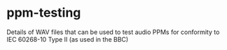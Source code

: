 # ppm-testing
Details of WAV files that can be used to test audio PPMs for conformity to IEC 60268-10 Type II (as used in the BBC)
